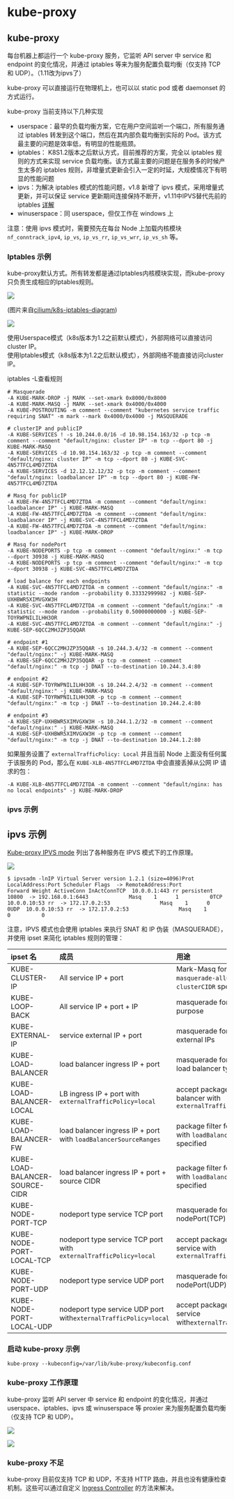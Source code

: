 # kube-proxy

## kube-proxy <a id="kube-proxy"></a>

每台机器上都运行一个 kube-proxy 服务，它监听 API server 中 service 和 endpoint 的变化情况，并通过 iptables 等来为服务配置负载均衡（仅支持 TCP 和 UDP）。（1.11改为ipvs了）

kube-proxy 可以直接运行在物理机上，也可以以 static pod 或者 daemonset 的方式运行。

kube-proxy 当前支持以下几种实现

* userspace：最早的负载均衡方案，它在用户空间监听一个端口，所有服务通过 iptables 转发到这个端口，然后在其内部负载均衡到实际的 Pod。该方式最主要的问题是效率低，有明显的性能瓶颈。
* iptables： K8S1.2版本之后默认方式，目前推荐的方案，完全以 iptables 规则的方式来实现 service 负载均衡。该方式最主要的问题是在服务多的时候产生太多的 iptables 规则，非增量式更新会引入一定的时延，大规模情况下有明显的性能问题
* ipvs：为解决 iptables 模式的性能问题，v1.8 新增了 ipvs 模式，采用增量式更新，并可以保证 service 更新期间连接保持不断开，v1.11中IPVS替代先前的 iptables [详解](https://darren.gitbook.io/project/~/edit/drafts/-LG9QRVvP7VB3JHAacPn/kubernetes-ban-ben-geng-xin-ri-zhi/kubernetes1.10-geng-xin-ri-zhi-1)
* winuserspace：同 userspace，但仅工作在 windows 上

注意：使用 ipvs 模式时，需要预先在每台 Node 上加载内核模块 `nf_conntrack_ipv4`, `ip_vs`, `ip_vs_rr`, `ip_vs_wrr`, `ip_vs_sh` 等。

### Iptables 示例 <a id="iptables-&#x793A;&#x4F8B;"></a>

 kube-proxy默认方式。所有转发都是通过Iptables内核模块实现，而kube-proxy只负责生成相应的Iptables规则。 

![](../../.gitbook/assets/image%20%28113%29.png)

\(图片来自[cilium/k8s-iptables-diagram](https://github.com/cilium/k8s-iptables-diagram)\)

![](../../.gitbook/assets/image%20%2816%29.png)

 使用Userspace模式（k8s版本为1.2之前默认模式），外部网络可以直接访问cluster IP。   
使用Iptables模式（k8s版本为1.2之后默认模式），外部网络不能直接访问cluster IP。

iptables -L查看规则

```text
# Masquerade
-A KUBE-MARK-DROP -j MARK --set-xmark 0x8000/0x8000
-A KUBE-MARK-MASQ -j MARK --set-xmark 0x4000/0x4000
-A KUBE-POSTROUTING -m comment --comment "kubernetes service traffic requiring SNAT" -m mark --mark 0x4000/0x4000 -j MASQUERADE

# clusterIP and publicIP
-A KUBE-SERVICES ! -s 10.244.0.0/16 -d 10.98.154.163/32 -p tcp -m comment --comment "default/nginx: cluster IP" -m tcp --dport 80 -j KUBE-MARK-MASQ
-A KUBE-SERVICES -d 10.98.154.163/32 -p tcp -m comment --comment "default/nginx: cluster IP" -m tcp --dport 80 -j KUBE-SVC-4N57TFCL4MD7ZTDA
-A KUBE-SERVICES -d 12.12.12.12/32 -p tcp -m comment --comment "default/nginx: loadbalancer IP" -m tcp --dport 80 -j KUBE-FW-4N57TFCL4MD7ZTDA

# Masq for publicIP
-A KUBE-FW-4N57TFCL4MD7ZTDA -m comment --comment "default/nginx: loadbalancer IP" -j KUBE-MARK-MASQ
-A KUBE-FW-4N57TFCL4MD7ZTDA -m comment --comment "default/nginx: loadbalancer IP" -j KUBE-SVC-4N57TFCL4MD7ZTDA
-A KUBE-FW-4N57TFCL4MD7ZTDA -m comment --comment "default/nginx: loadbalancer IP" -j KUBE-MARK-DROP

# Masq for nodePort
-A KUBE-NODEPORTS -p tcp -m comment --comment "default/nginx:" -m tcp --dport 30938 -j KUBE-MARK-MASQ
-A KUBE-NODEPORTS -p tcp -m comment --comment "default/nginx:" -m tcp --dport 30938 -j KUBE-SVC-4N57TFCL4MD7ZTDA

# load balance for each endpoints
-A KUBE-SVC-4N57TFCL4MD7ZTDA -m comment --comment "default/nginx:" -m statistic --mode random --probability 0.33332999982 -j KUBE-SEP-UXHBWR5XIMVGXW3H
-A KUBE-SVC-4N57TFCL4MD7ZTDA -m comment --comment "default/nginx:" -m statistic --mode random --probability 0.50000000000 -j KUBE-SEP-TOYRWPNILILHH3OR
-A KUBE-SVC-4N57TFCL4MD7ZTDA -m comment --comment "default/nginx:" -j KUBE-SEP-6QCC2MHJZP35QQAR

# endpoint #1
-A KUBE-SEP-6QCC2MHJZP35QQAR -s 10.244.3.4/32 -m comment --comment "default/nginx:" -j KUBE-MARK-MASQ
-A KUBE-SEP-6QCC2MHJZP35QQAR -p tcp -m comment --comment "default/nginx:" -m tcp -j DNAT --to-destination 10.244.3.4:80

# endpoint #2
-A KUBE-SEP-TOYRWPNILILHH3OR -s 10.244.2.4/32 -m comment --comment "default/nginx:" -j KUBE-MARK-MASQ
-A KUBE-SEP-TOYRWPNILILHH3OR -p tcp -m comment --comment "default/nginx:" -m tcp -j DNAT --to-destination 10.244.2.4:80

# endpoint #3
-A KUBE-SEP-UXHBWR5XIMVGXW3H -s 10.244.1.2/32 -m comment --comment "default/nginx:" -j KUBE-MARK-MASQ
-A KUBE-SEP-UXHBWR5XIMVGXW3H -p tcp -m comment --comment "default/nginx:" -m tcp -j DNAT --to-destination 10.244.1.2:80
```

如果服务设置了 `externalTrafficPolicy: Local` 并且当前 Node 上面没有任何属于该服务的 Pod，那么在 `KUBE-XLB-4N57TFCL4MD7ZTDA` 中会直接丢掉从公网 IP 请求的包：

```text
-A KUBE-XLB-4N57TFCL4MD7ZTDA -m comment --comment "default/nginx: has no local endpoints" -j KUBE-MARK-DROP
```

### ipvs 示例 <a id="ipvs-&#x793A;&#x4F8B;"></a>

## ipvs 示例 <a id="ipvs-shi-li"></a>

​[Kube-proxy IPVS mode](https://github.com/kubernetes/kubernetes/blob/master/pkg/proxy/ipvs/README.md) 列出了各种服务在 IPVS 模式下的工作原理。

![](https://blobscdn.gitbook.com/v0/b/gitbook-28427.appspot.com/o/assets%2F-LDAOok5ngY4pc1lEDes%2F-LM_rqip-tinVoiFZE0I%2F-LM_s3NSBnfxM2Rq2WYk%2Fipvs-mode.png?generation=1537160009148791&alt=media)

```text
$ ipvsadm -lnIP Virtual Server version 1.2.1 (size=4096)Prot LocalAddress:Port Scheduler Flags  -> RemoteAddress:Port           Forward Weight ActiveConn InActConnTCP  10.0.0.1:443 rr persistent 10800  -> 192.168.0.1:6443             Masq    1      1          0TCP  10.0.0.10:53 rr  -> 172.17.0.2:53                Masq    1      0          0UDP  10.0.0.10:53 rr  -> 172.17.0.2:53                Masq    1      0          0
```

注意，IPVS 模式也会使用 iptables 来执行 SNAT 和 IP 伪装（MASQUERADE），并使用 ipset 来简化 iptables 规则的管理：

| ipset 名 | 成员 | 用途 |
| :--- | :--- | :--- |
| KUBE-CLUSTER-IP | All service IP + port | Mark-Masq for cases that `masquerade-all=true` or `clusterCIDR` specified |
| KUBE-LOOP-BACK | All service IP + port + IP | masquerade for solving hairpin purpose |
| KUBE-EXTERNAL-IP | service external IP + port | masquerade for packages to external IPs |
| KUBE-LOAD-BALANCER | load balancer ingress IP + port | masquerade for packages to load balancer type service |
| KUBE-LOAD-BALANCER-LOCAL | LB ingress IP + port with `externalTrafficPolicy=local` | accept packages to load balancer with `externalTrafficPolicy=local` |
| KUBE-LOAD-BALANCER-FW | load balancer ingress IP + port with `loadBalancerSourceRanges` | package filter for load balancer with `loadBalancerSourceRanges` specified |
| KUBE-LOAD-BALANCER-SOURCE-CIDR | load balancer ingress IP + port + source CIDR | package filter for load balancer with `loadBalancerSourceRanges` specified |
| KUBE-NODE-PORT-TCP | nodeport type service TCP port | masquerade for packets to nodePort\(TCP\) |
| KUBE-NODE-PORT-LOCAL-TCP | nodeport type service TCP port with `externalTrafficPolicy=local` | accept packages to nodeport service with `externalTrafficPolicy=local` |
| KUBE-NODE-PORT-UDP | nodeport type service UDP port | masquerade for packets to nodePort\(UDP\) |
| KUBE-NODE-PORT-LOCAL-UDP | nodeport type service UDP port with`externalTrafficPolicy=local` | accept packages to nodeport service with`externalTrafficPolicy=local` |

### 启动 kube-proxy 示例 <a id="&#x542F;&#x52A8;-kube-proxy-&#x793A;&#x4F8B;"></a>

```text
kube-proxy --kubeconfig=/var/lib/kube-proxy/kubeconfig.conf
```

### kube-proxy 工作原理 <a id="kube-proxy-&#x5DE5;&#x4F5C;&#x539F;&#x7406;"></a>

kube-proxy 监听 API server 中 service 和 endpoint 的变化情况，并通过 userspace、iptables、ipvs 或 winuserspace 等 proxier 来为服务配置负载均衡（仅支持 TCP 和 UDP）。

![](../../.gitbook/assets/image%20%28129%29.png)

![](https://kubernetes.feisky.xyz/zh/components/images/kube-proxy.png)

### kube-proxy 不足 <a id="kube-proxy-&#x4E0D;&#x8DB3;"></a>

kube-proxy 目前仅支持 TCP 和 UDP，不支持 HTTP 路由，并且也没有健康检查机制。这些可以通过自定义 [Ingress Controller](https://kubernetes.feisky.xyz/zh/plugins/ingress.html) 的方法来解决。

